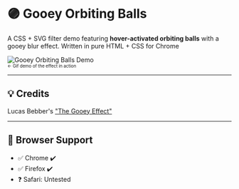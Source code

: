 # 🟣 Gooey Orbiting Balls

A CSS + SVG filter demo featuring **hover-activated orbiting balls** with a gooey blur effect. Written in pure HTML + CSS for Chrome

![Gooey Orbiting Balls Demo](demo.gif)  
<sub><sup>← Gif demo of the effect in action</sup></sub>

---

## 💡 Credits

Lucas Bebber's ["The Gooey Effect"](https://css-tricks.com/gooey-effect/)

---

## 🧪 Browser Support

- ✅ Chrome ✔️
- ✅ Firefox ✔️
- ❓ Safari: Untested
